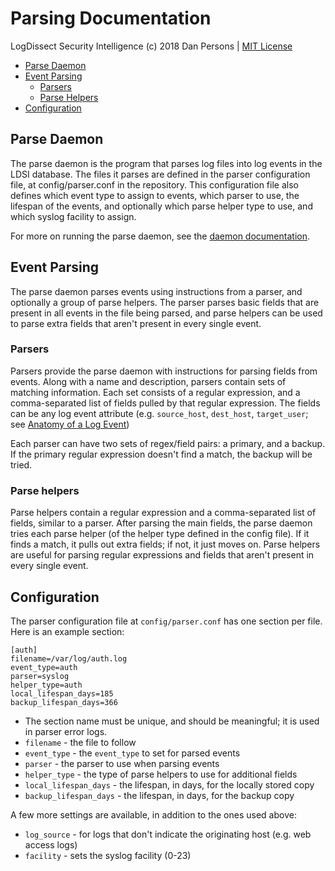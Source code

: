 # Parsing Documentation

LogDissect Security Intelligence (c) 2018 Dan Persons | [MIT License](../LICENSE)

- [Parse Daemon](#parse-daemon)
- [Event Parsing](#event-parsing)
    - [Parsers](#parsers)
    - [Parse Helpers](#parse-helpers)
- [Configuration](#configuration)

## Parse Daemon
The parse daemon is the program that parses log files into log events in the LDSI database. The files it parses are defined in the parser configuration file, at config/parser.conf in the repository. This configuration file also defines which event type to assign to events, which parser to use, the lifespan of the events, and optionally which parse helper type to use, and which syslog facility to assign.

For more on running the parse daemon, see the [daemon documentation](daemons.md).

## Event Parsing
The parse daemon parses events using instructions from a parser, and optionally a group of parse helpers. The parser parses basic fields that are present in all events in the file being parsed, and parse helpers can be used to parse extra fields that aren't present in every single event.

### Parsers
Parsers provide the parse daemon with instructions for parsing fields from events. Along with a name and description, parsers contain sets of matching information. Each set consists of a regular expression, and a comma-separated list of fields pulled by that regular expression. The fields can be any log event attribute (e.g. `source_host`, `dest_host`, `target_user`; see [Anatomy of a Log Event](events.md/#anatomy-of-a-log-event))

Each parser can have two sets of regex/field pairs: a primary, and a backup. If the primary regular expression doesn't find a match, the backup will be tried.

### Parse helpers
Parse helpers contain a regular expression and a comma-separated list of fields, similar to a parser. After parsing the main fields, the parse daemon tries each parse helper (of the helper type defined in the config file). If it finds a match, it pulls out extra fields; if not, it just moves on. Parse helpers are useful for parsing regular expressions and fields that aren't present in every single event.

## Configuration
The parser configuration file at `config/parser.conf` has one section per file. Here is an example section:

```
[auth]
filename=/var/log/auth.log
event_type=auth
parser=syslog
helper_type=auth
local_lifespan_days=185
backup_lifespan_days=366
```

- The section name must be unique, and should be meaningful; it is used in parser error logs.
- `filename` - the file to follow
- `event_type` - the `event_type` to set for parsed events
- `parser` - the parser to use when parsing events
- `helper_type` - the type of parse helpers to use for additional fields
- `local_lifespan_days` - the lifespan, in days, for the locally stored copy
- `backup_lifespan_days` - the lifespan, in days, for the backup copy

A few more settings are available, in addition to the ones used above:

- `log_source` - for logs that don't indicate the originating host (e.g. web access logs)
- `facility` - sets the syslog facility (0-23)
